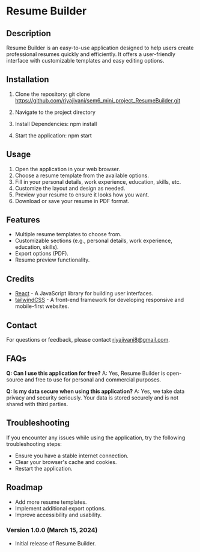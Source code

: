 # Resume Builder

## Description
Resume Builder is an easy-to-use application designed to help users create professional resumes quickly and efficiently. It offers a user-friendly interface with customizable templates and easy editing options.

## Installation
1. Clone the repository:
   git clone https://github.com/riyajivani/sem6_mini_project_ResumeBuilder.git

2. Navigate to the project directory

3. Install Dependencies:
   npm install
   
5. Start the application:
   npm start


## Usage
1. Open the application in your web browser.
2. Choose a resume template from the available options.
3. Fill in your personal details, work experience, education, skills, etc.
4. Customize the layout and design as needed.
5. Preview your resume to ensure it looks how you want.
6. Download or save your resume in PDF format.

## Features
- Multiple resume templates to choose from.
- Customizable sections (e.g., personal details, work experience, education, skills).
- Export options (PDF).
- Resume preview functionality.

## Credits
- [React](https://reactjs.org/) - A JavaScript library for building user interfaces.
- [tailwindCSS](https://tailwindcss.com) - A front-end framework for developing responsive and mobile-first websites.

## Contact
For questions or feedback, please contact [riyajivani8@gmail.com](riyajivani8@gmail.com).

## FAQs
**Q: Can I use this application for free?**
A: Yes, Resume Builder is open-source and free to use for personal and commercial purposes.

**Q: Is my data secure when using this application?**
A: Yes, we take data privacy and security seriously. Your data is stored securely and is not shared with third parties.

## Troubleshooting
If you encounter any issues while using the application, try the following troubleshooting steps:
- Ensure you have a stable internet connection.
- Clear your browser's cache and cookies.
- Restart the application.

## Roadmap
- Add more resume templates.
- Implement additional export options.
- Improve accessibility and usability.

### Version 1.0.0 (March 15, 2024)
- Initial release of Resume Builder.

